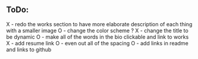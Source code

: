 ## ToDo:
X - redo the works section to have more elaborate description of each thing with a smaller image
O - change the color scheme ? 
X - change the title to be dynamic
O - make all of the words in the bio clickable and link to works
X - add resume link
O - even out all of the spacing
O - add links in readme and links to github